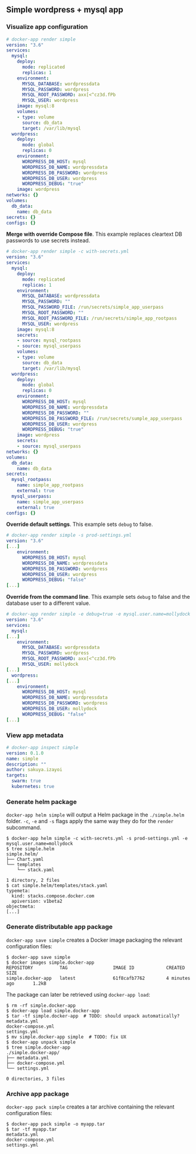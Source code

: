 ## Simple wordpress + mysql app

### Visualize app configuration

```yaml
# docker-app render simple
version: "3.6"
services:
  mysql:
    deploy:
      mode: replicated
      replicas: 1
    environment:
      MYSQL_DATABASE: wordpressdata
      MYSQL_PASSWORD: wordpress
      MYSQL_ROOT_PASSWORD: axx[<^cz3d.fPb
      MYSQL_USER: wordpress
    image: mysql:8
    volumes:
    - type: volume
      source: db_data
      target: /var/lib/mysql
  wordpress:
    deploy:
      mode: global
      replicas: 0
    environment:
      WORDPRESS_DB_HOST: mysql
      WORDPRESS_DB_NAME: wordpressdata
      WORDPRESS_DB_PASSWORD: wordpress
      WORDPRESS_DB_USER: wordpress
      WORDPRESS_DEBUG: "true"
    image: wordpress
networks: {}
volumes:
  db_data:
    name: db_data
secrets: {}
configs: {}
```

**Merge with override Compose file**. This example replaces cleartext DB passwords to use secrets instead.

```yaml
# docker-app render simple -c with-secrets.yml
version: "3.6"
services:
  mysql:
    deploy:
      mode: replicated
      replicas: 1
    environment:
      MYSQL_DATABASE: wordpressdata
      MYSQL_PASSWORD: ""
      MYSQL_PASSWORD_FILE: /run/secrets/simple_app_userpass
      MYSQL_ROOT_PASSWORD: ""
      MYSQL_ROOT_PASSWORD_FILE: /run/secrets/simple_app_rootpass
      MYSQL_USER: wordpress
    image: mysql:8
    secrets:
    - source: mysql_rootpass
    - source: mysql_userpass
    volumes:
    - type: volume
      source: db_data
      target: /var/lib/mysql
  wordpress:
    deploy:
      mode: global
      replicas: 0
    environment:
      WORDPRESS_DB_HOST: mysql
      WORDPRESS_DB_NAME: wordpressdata
      WORDPRESS_DB_PASSWORD: ""
      WORDPRESS_DB_PASSWORD_FILE: /run/secrets/sumple_app_userpass
      WORDPRESS_DB_USER: wordpress
      WORDPRESS_DEBUG: "true"
    image: wordpress
    secrets:
    - source: mysql_userpass
networks: {}
volumes:
  db_data:
    name: db_data
secrets:
  mysql_rootpass:
    name: simple_app_rootpass
    external: true
  mysql_userpass:
    name: simple_app_userpass
    external: true
configs: {}
```

**Override default settings**. This example sets `debug` to false.

```yaml
# docker-app render simple -s prod-settings.yml
version: "3.6"
[...]
    environment:
      WORDPRESS_DB_HOST: mysql
      WORDPRESS_DB_NAME: wordpressdata
      WORDPRESS_DB_PASSWORD: wordpress
      WORDPRESS_DB_USER: wordpress
      WORDPRESS_DEBUG: "false"
[...]
```

**Override from the command line**. This example sets `debug` to false and the database user to a
different value.
```yaml
# docker-app render simple -e debug=true -e mysql.user.name=mollydock
version: "3.6"
services:
  mysql:
[...]
    environment:
      MYSQL_DATABASE: wordpressdata
      MYSQL_PASSWORD: wordpress
      MYSQL_ROOT_PASSWORD: axx[<^cz3d.fPb
      MYSQL_USER: mollydock
[...]
  wordpress:
[...]
    environment:
      WORDPRESS_DB_HOST: mysql
      WORDPRESS_DB_NAME: wordpressdata
      WORDPRESS_DB_PASSWORD: wordpress
      WORDPRESS_DB_USER: mollydock
      WORDPRESS_DEBUG: "false"
[...]
```

### View app metadata

```yaml
# docker-app inspect simple
version: 0.1.0
name: simple
description: ""
author: sakuya.izayoi
targets:
  swarm: true
  kubernetes: true
```

### Generate helm package

`docker-app helm simple` will output a Helm package in the `./simple.helm` folder. `-c`, `-e` and `-s` flags apply the same way they do for the `render` subcommand.

```
$ docker-app helm simple -c with-secrets.yml -s prod-settings.yml -e mysql.user.name=mollydock
$ tree simple.helm
simple.helm/
├── Chart.yaml
└── templates
    └── stack.yaml

1 directory, 2 files
$ cat simple.helm/templates/stack.yaml
typemeta:
  kind: stacks.compose.docker.com
  apiversion: v1beta2
objectmeta:
[...]
```

### Generate distributable app package

`docker-app save simple` creates a Docker image packaging the relevant configuration files:

```
$ docker-app save simple
$ docker images simple.docker-app
REPOSITORY          TAG                 IMAGE ID            CREATED             SIZE
simple.docker-app   latest              61f8cafb7762        4 minutes ago       1.2kB
```

The package can later be retrieved using `docker-app load`:

```
$ rm -rf simple.docker-app
$ docker-app load simple.docker-app
$ tar -tf simple.docker-app  # TODO: should unpack automatically?
metadata.yml
docker-compose.yml
settings.yml
$ mv simple.docker-app simple  # TODO: fix UX
$ docker-app unpack simple
$ tree simple.docker-app
./simple.docker-app/
├── metadata.yml
├── docker-compose.yml
└── settings.yml

0 directories, 3 files
```

### Archive app package

`docker-app pack simple` creates a tar archive containing the relevant configuration files:

```
$ docker-app pack simple -o myapp.tar
$ tar -tf myapp.tar
metadata.yml
docker-compose.yml
settings.yml
```


